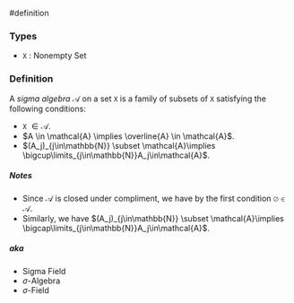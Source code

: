 #definition
### Types
- `X` : Nonempty Set
### Definition
A *sigma algebra* $\mathcal{A}$ on a set `X` is a family of subsets of `X` satisfying the following conditions:
- `X` $\in \mathcal{A}$.
- $A \in \mathcal{A} \implies \overline{A} \in \mathcal{A}$.
- $(A_j)_{j\in\mathbb{N}} \subset \mathcal{A}\implies \bigcup\limits_{j\in\mathbb{N}}A_j\in\mathcal{A}$.
##### Notes
- Since $\mathcal{A}$ is closed under compliment, we have by the first condition $\varnothing \in \mathcal{A}$.
- Similarly, we have $(A_j)_{j\in\mathbb{N}} \subset \mathcal{A}\implies \bigcap\limits_{j\in\mathbb{N}}A_j\in\mathcal{A}$.
##### aka
- Sigma Field
- $\sigma$-Algebra
- $\sigma$-Field